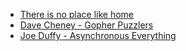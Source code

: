 * [There is no place like home](https://aeon.co/essays/why-theres-no-place-like-home-for-anyone-any-more)
* [Dave Cheney - Gopher Puzzlers](https://talks.godoc.org/github.com/davecheney/presentations/gopher-puzzlers.slide#1)
* [Joe Duffy - Asynchronous Everything](http://joeduffyblog.com/2015/11/19/asynchronous-everything/)
